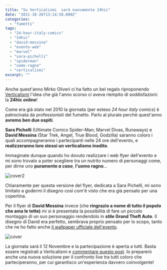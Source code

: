 ```yaml
---
title: "Su Verticalismi  sarà nuovamente 24hic"
date: "2011-10-26T13:14:58.000Z"
categories: 
  - "fumetti"
tags: 
  - "24-hour-italy-comics"
  - "24hic"
  - "david-messina"
  - "evento-web"
  - "marvel"
  - "sara-pichelli"
  - "spiderman"
  - "uomo-ragno"
  - "verticalismi"
excerpt: ""
---
```


Anche quest'anno Mirko Oliveri ci ha fatto un bel regalo riproponendo [Verticalismi](http://www.verticalismi.it) l'idea che già l'anno scorso ci aveva riempito di soddisfazioni: la **24hic online**!

Come era già stato nel 2010 la giornata (per esteso _24 hour italy comics_) è patrocinata da professionisti del fumetto. Parlo al plurale perchè quest'anno **avremo ben due ospiti**.

**Sara Pichelli** (Ultimate Comics Spider-Man; Marvel Divas, Runaways) e **David Messina** (Star Trek, Angel, True Blood, Godzilla) saranno coloro i quali accompagneranno i partecipanti nelle 24 ore dell'evento, e **realizzeranno loro stessi un verticalismo inedito**.

Immaginate dunque quando ho dovuto realizzare i web flyer dell'evento e mi sono trovato a poter scegliere tra un nutrito numero di personaggi come, per dirne uno **puramente _a caso_**, **l'uomo ragno**...

![](https://enricodeleo.s3.eu-south-1.amazonaws.com/uploads/2011/10/cover2-651x1024.jpg" "cover2")

Chiaramente per questa versione del flyer, dedicata a Sara Pichelli, mi sono limitato a godermi il disegno così com'è visto che era già pensato per una copertina.

Per il flyer di **David Messina** invece (che **ringrazio a nome di tutto il popolo che ama le tette)** mi si è presentata la possibilità di fare un piccolo montaggio di un suo personaggio rendendolo in **stile Grand Theft Auto**. Il disegno di David era perfetto, sembrava proprio pensato per lo scopo, tanto che ne ho fatto anche [il wallpaper ufficiale dell'evento](http://fav.me/d4bqb7u).

![](https://enricodeleo.s3.eu-south-1.amazonaws.com/uploads/2011/10/cover-651x1024.jpg" "cover")

La giornata sarà il 12 Novembre e la partecipazione è aperta a tutti. Basta essere registrati a Verticalismi e [commentare questo post](http://www.verticalismi.it/12-novembre-24hic-online-feat-pichelli-e-messina/). Io preparerò anche una nuova soluzione per il confronto live tra tutti coloro che parteciperanno, per cui garantisco un'esperienza davvero coinvolgente!
